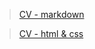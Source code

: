 >[CV - markdown](https://maks-1987.github.io/rsschool-cv/cv)

>[CV - html & css](https://maks-1987.github.io/rsschool-cv/)